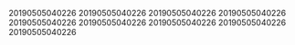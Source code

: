 20190505040226
20190505040226
20190505040226
20190505040226
20190505040226
20190505040226
20190505040226
20190505040226
20190505040226
